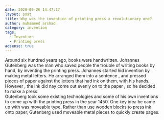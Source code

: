 ```yaml
---
date: 2020-09-26 14:47:17
layout: post
title: Why was the invention of printing press a revolutionary one?
author: muhammed arshad
category: invention
tags:
  - Invention
  - Printing press
adsense: true
---
```

Around six hundred years ago, books were handwritten. Johannes Gutenberg was the man who saved people the trouble of writing books by hand, by inventing the printing press. Johannes started hid invention by making metal letters. He arranged them into a sentence , and pressed pieces of paper against the letters that had ink on them, with his hands. However , the ink did nay come out evenly on to the paper , so he decided to make a press.\
Gutenberg took some existing technologies and some of his own inventions to come up with the printing press in the year 1450. One key idea he came up with was moveable type. Rather than use wooden blocks to press ink onto paper, Gutenberg used moveable metal pieces to quickly create pages.